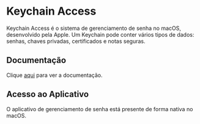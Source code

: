 # Keychain Access

Keychain Access é o sistema de gerenciamento de senha no macOS, desenvolvido pela Apple. Um Keychain pode conter vários tipos de dados: senhas, chaves privadas, certificados e notas seguras.

## Documentação

Clique [aqui](https://support.apple.com/pt-br/guide/keychain-access/welcome/mac) para ver a documentação.

## Acesso ao Aplicativo

O aplicativo de gerenciamento de senha está presente de forma nativa no macOS.
